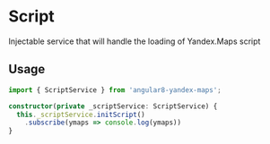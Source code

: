 # Script

Injectable service that will handle the loading of Yandex.Maps script

## Usage

```ts
import { ScriptService } from 'angular8-yandex-maps';

constructor(private _scriptService: ScriptService) {
  this._scriptService.initScript()
    .subscribe(ymaps => console.log(ymaps))
}
```
